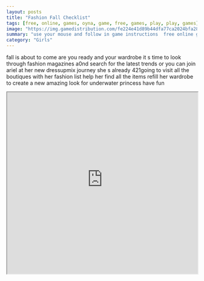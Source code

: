 ```yaml
---
layout: posts
title: "Fashion Fall Checklist"
tags: [free, online, games, oyna, game, free, games, play, play, games]
image: "https://img.gamedistribution.com/fe224e41d89b44dfa77ca2024bfa28d2.jpg"
summary: "use your mouse and follow in game instructions  free online games oyna game free games play play games"
category: "Girls"
---
```


fall is about to come are you ready and your wardrobe it s time to look through fashion magazines a0nd search for the latest trends or you can join ariel at her new dressupmix journey she s already 421going to visit all the boutiques with her fashion list help her find all the items refill her wardrobe to create a new amazing look for underwater princess have fun

<iframe width="100%" height="480px;" src="https://html5.gamedistribution.com/fe224e41d89b44dfa77ca2024bfa28d2/"></iframe>